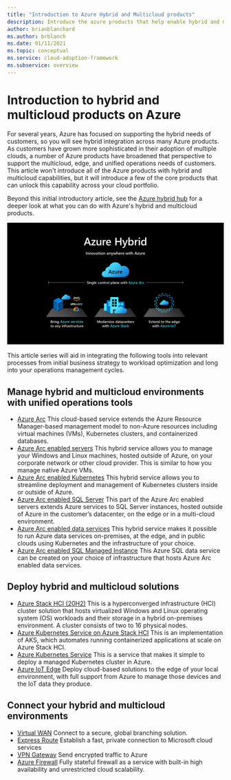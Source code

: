 ```yaml
---
title: "Introduction to Azure Hybrid and Multicloud products"
description: Introduce the azure products that help enable hybrid and multicloud solutions
author: brianblanchard
ms.author: brblanch
ms.date: 01/11/2021
ms.topic: conceptual
ms.service: cloud-adoption-framework
ms.subservice: overview
---
```


# Introduction to hybrid and multicloud products on Azure

For several years, Azure has focused on supporting the hybrid needs of customers, so you will see hybrid integration across many Azure products. As customers have grown more sophisticated in their adoption of multiple clouds, a number of Azure products have broadened that perspective to support the multicloud, edge, and unified operations needs of customers. This article won't introduce all of the Azure products with hybrid and multicloud capabilities, but it will introduce a few of the core products that can unlock this capability across your cloud portfolio.

Beyond this initial introductory article, see the [Azure hybrid hub](https://docs.microsoft.com/hybrid/) for a deeper look at what you can do with Azure's hybrid and multicloud products.

![Overview of the Azure hybrid and multicloud products listed below](../../_images/unified-operations/hybrid-hero-slide.png)

This article series will aid in integrating the following tools into relevant processes from initial business strategy to workload optimization and long into your operations management cycles.

## Manage hybrid and multicloud environments with unified operations tools

- [Azure Arc](https://docs.microsoft.com/azure/azure-arc/?bc=%2fazure%2fcloud-adoption-framework%2f_bread%2ftoc.json&toc=%2fazure%2fcloud-adoption-framework%2ftoc.json) This cloud-based service extends the Azure Resource Manager-based management model to non-Azure resources including virtual machines (VMs), Kubernetes clusters, and containerized databases.
- [Azure Arc enabled servers](https://docs.microsoft.com/azure/azure-arc/servers/overview?bc=%2fazure%2fcloud-adoption-framework%2f_bread%2ftoc.json&toc=%2fazure%2fcloud-adoption-framework%2ftoc.json) This hybrid service allows you to manage your Windows and Linux machines, hosted outside of Azure, on your corporate network or other cloud provider. This is similar to how you manage native Azure VMs.
- [Azure Arc enabled Kubernetes](https://docs.microsoft.com/azure/azure-arc/kubernetes/overview?bc=%2fazure%2fcloud-adoption-framework%2f_bread%2ftoc.json&toc=%2fazure%2fcloud-adoption-framework%2ftoc.json) This hybrid service allows you to streamline deployment and management of Kubernetes clusters inside or outside of Azure.
- [Azure Arc enabled SQL Server](https://docs.microsoft.com/sql/sql-server/azure-arc/overview?bc=%2fazure%2fcloud-adoption-framework%2f_bread%2ftoc.json&toc=%2fazure%2fcloud-adoption-framework%2ftoc.json) This part of the Azure Arc enabled servers extends Azure services to SQL Server instances, hosted outside of Azure in the customer’s datacenter, on the edge or in a multi-cloud environment.
- [Azure Arc enabled data services](https://docs.microsoft.com/azure/azure-arc/data/overview?bc=%2fazure%2fcloud-adoption-framework%2f_bread%2ftoc.json&toc=%2fazure%2fcloud-adoption-framework%2ftoc.json) This hybrid service makes it possible to run Azure data services on-premises, at the edge, and in public clouds using Kubernetes and the infrastructure of your choice.
- [Azure Arc enabled SQL Managed Instance](https://docs.microsoft.com/azure/azure-arc/data/managed-instance-overview?bc=%2fazure%2fcloud-adoption-framework%2f_bread%2ftoc.json&toc=%2fazure%2fcloud-adoption-framework%2ftoc.json) This Azure SQL data service can be created on your choice of infrastructure that hosts Azure Arc enabled data services.

## Deploy hybrid and multicloud solutions
 
- [Azure Stack HCI (20H2)](https://docs.microsoft.com/azure-stack/hci/overview?bc=%2fazure%2fcloud-adoption-framework%2f_bread%2ftoc.json&toc=%2fazure%2fcloud-adoption-framework%2ftoc.json) This is a hyperconverged infrastructure (HCI) cluster solution that hosts virtualized Windows and Linux operating system (OS) workloads and their storage in a hybrid on-premises environment. A cluster consists of two to 16 physical nodes.
- [Azure Kubernetes Service on Azure Stack HCI](https://docs.microsoft.com/azure-stack/aks-hci/overview?bc=%2fazure%2fcloud-adoption-framework%2f_bread%2ftoc.json&toc=%2fazure%2fcloud-adoption-framework%2ftoc.json) This is an implementation of AKS, which automates running containerized applications at scale on Azure Stack HCI.
- [Azure Kubernetes Service](https://docs.microsoft.com/azure/aks/intro-kubernetes?bc=%2fazure%2fcloud-adoption-framework%2f_bread%2ftoc.json&toc=%2fazure%2fcloud-adoption-framework%2ftoc.json) This is a service that makes it simple to deploy a managed Kubernetes cluster in Azure.
- [Azure IoT Edge](https://docs.microsoft.com/azure/iot-edge/?bc=%2fazure%2fcloud-adoption-framework%2f_bread%2ftoc.json&toc=%2fazure%2fcloud-adoption-framework%2ftoc.json) Deploy cloud-based solutions to the edge of your local environment, with full support from Azure to manage those devices and the IoT data they produce.

## Connect your hybrid and multicloud environments

- [Virtual WAN](https://docs.microsoft.com/azure/virtual-wan/?bc=%2fazure%2fcloud-adoption-framework%2f_bread%2ftoc.json&toc=%2fazure%2fcloud-adoption-framework%2ftoc.json) Connect to a secure, global branching solution.
- [Express Route](https://docs.microsoft.com/azure/expressroute/?bc=%2fazure%2fcloud-adoption-framework%2f_bread%2ftoc.json&toc=%2fazure%2fcloud-adoption-framework%2ftoc.json) Establish a fast, private connection to Microsoft cloud services
- [VPN Gateway](https://docs.microsoft.com/azure/vpn-gateway/vpn-gateway-about-vpngateways?bc=%2fazure%2fcloud-adoption-framework%2f_bread%2ftoc.json&toc=%2fazure%2fcloud-adoption-framework%2ftoc.json) Send encrypted traffic to Azure
- [Azure Firewall](https://docs.microsoft.com/azure/firewall/overview?bc=%2fazure%2fcloud-adoption-framework%2f_bread%2ftoc.json&toc=%2fazure%2fcloud-adoption-framework%2ftoc.json) Fully stateful firewall as a service with built-in high availability and unrestricted cloud scalability.
